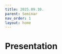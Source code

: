 ```yaml
---
title: 2025.09.10.
parent: Seminar
nav_order: 1
layout: home
---
```


# Presentation
<object data="250910.pdf" type="application/pdf" width="100%" height="100%">
</object>
